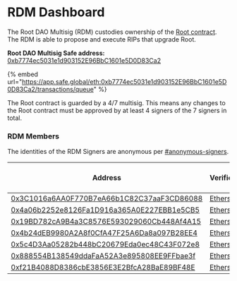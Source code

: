 # RDM Dashboard

The Root DAO Multisig (RDM) custodies ownership of the [Root contract](../../resources/contracts.md). The RDM is able to propose and execute RIPs that upgrade Root.

**Root DAO Multisig Safe address:** [0xb7774ec5031e1d903152E96BbC1601e5D0D83Ca2](https://etherscan.io/address/0xb7774ec5031e1d903152E96BbC1601e5D0D83Ca2)

{% embed url="https://app.safe.global/eth:0xb7774ec5031e1d903152E96BbC1601e5D0D83Ca2/transactions/queue" %}

The Root contract is guarded by a 4/7 multisig. This means any changes to the Root contract must be approved by at least 4 signers of the 7 signers in total.

### RDM Members

The identities of the RDM Signers are anonymous per [#anonymous-signers](rdm-process.md#anonymous-signers "mention").

<table><thead><tr><th width="473">Address</th><th>Verifications</th><th>Date of Last Verification</th></tr></thead><tbody><tr><td><a href="https://etherscan.io/address/0x3C1016a6AA0F770B7eA66b1C82C37aaF3CD86088">0x3C1016a6AA0F770B7eA66b1C82C37aaF3CD86088</a></td><td><a href="https://etherscan.io/verifiedSignatures?q=0x3C1016a6AA0F770B7eA66b1C82C37aaF3CD86088">Etherscan</a></td><td>11/12/22</td></tr><tr><td><a href="https://etherscan.io/address/0x4a06b2252e8126Fa1D916a365A0E227EBB1e5CB5">0x4a06b2252e8126Fa1D916a365A0E227EBB1e5CB5</a></td><td><a href="https://etherscan.io/verifiedSignatures?q=0x4a06b2252e8126Fa1D916a365A0E227EBB1e5CB5">Etherscan</a></td><td>11/12/22</td></tr><tr><td><a href="https://etherscan.io/address/0x19BD782cA9B4a3C8576E593029060Cb448Af4A15">0x19BD782cA9B4a3C8576E593029060Cb448Af4A15</a></td><td><a href="https://etherscan.io/verifiedSignatures?q=0x19BD782cA9B4a3C8576E593029060Cb448Af4A15">Etherscan</a></td><td>11/12/22</td></tr><tr><td><a href="https://etherscan.io/address/0x4b24dEB9980A2A8f0CfA47F25A6Da8a097B28EE4">0x4b24dEB9980A2A8f0CfA47F25A6Da8a097B28EE4</a></td><td><a href="https://etherscan.io/verifiedSignatures?q=0x4b24dEB9980A2A8f0CfA47F25A6Da8a097B28EE4">Etherscan</a></td><td>11/12/22</td></tr><tr><td><a href="https://etherscan.io/address/0x5c4D3Aa05282b448bC20679Eda0ec48C43F072e8">0x5c4D3Aa05282b448bC20679Eda0ec48C43F072e8</a></td><td><a href="https://etherscan.io/verifiedSignatures?q=0x5c4D3Aa05282b448bC20679Eda0ec48C43F072e8">Etherscan</a></td><td>11/12/22</td></tr><tr><td><a href="https://etherscan.io/address/0x888554B138549ddaFaA52A3e895808EE9FFbae3f">0x888554B138549ddaFaA52A3e895808EE9FFbae3f</a></td><td><a href="https://etherscan.io/verifiedSignatures?q=0x888554B138549ddaFaA52A3e895808EE9FFbae3f">Etherscan</a></td><td>11/12/22</td></tr><tr><td><a href="https://etherscan.io/address/0xf21B4088D8386cbE3856E3E2BfcA28BaE89BF48E">0xf21B4088D8386cbE3856E3E2BfcA28BaE89BF48E</a></td><td><a href="https://etherscan.io/verifiedSignatures?q=0xf21B4088D8386cbE3856E3E2BfcA28BaE89BF48E">Etherscan</a></td><td>11/12/22</td></tr></tbody></table>
